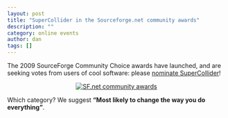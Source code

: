 ```yaml
---
layout: post
title: "SuperCollider in the Sourceforge.net community awards"
description: ""
category: online events
author: dan
tags: []
---
```

<p>The 2009 SourceForge Community Choice awards have launched, and are seeking votes from users of cool software: please <a href="http://sourceforge.net/community/cca09/nominate/?project_name=SuperCollider&amp;project_url=http://supercollider.sourceforge.net/">nominate SuperCollider</a>!</p>
<p style="text-align: center;"><a title="Link to SuperCollider nomination page on sf.net" href="http://sourceforge.net/community/cca09/nominate/?project_name=SuperCollider&amp;project_url=http://supercollider.sourceforge.net/"><img src="http://sourceforge.net/images/cca/cca_nominate.png" alt="SF.net community awards" /></a></p>
<p style="text-align: left;">Which category? We suggest <strong>&#8220;Most likely to change the way you do everything&#8221;</strong>.</p>
